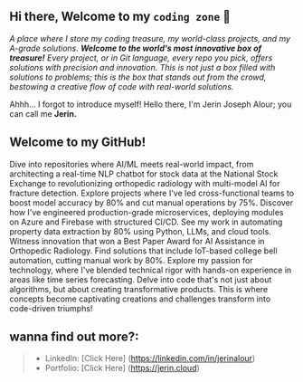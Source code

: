 ## Hi there, Welcome to my `coding zone` 👋
_A place where I store my coding treasure, my world-class projects, and my A-grade solutions. **Welcome to the world's most innovative box of treasure!** Every project, or in Git language, every repo you pick, offers solutions with precision and innovation. This is not just a box filled with solutions to problems; this is the box that stands out from the crowd, bestowing a creative flow of code with real-world solutions._

Ahhh... I forgot to introduce myself! Hello there, I'm Jerin Joseph Alour; you can call me **Jerin.**

## Welcome to my GitHub!

Dive into repositories where AI/ML meets real-world impact, from architecting a real-time NLP chatbot for stock data at the National Stock Exchange to revolutionizing orthopedic radiology with multi-model AI for fracture detection. Explore projects where I've led cross-functional teams to boost model accuracy by 80% and cut manual operations by 75%. Discover how I've engineered production-grade microservices, deploying modules on Azure and Firebase with structured CI/CD. See my work in automating property data extraction by 80% using Python, LLMs, and cloud tools. Witness innovation that won a Best Paper Award for AI Assistance in Orthopedic Radiology. Find solutions that include IoT-based college bell automation, cutting manual work by 80%. Explore my passion for technology, where I've blended technical rigor with hands-on experience in areas like time series forecasting. Delve into code that's not just about algorithms, but about creating transformative products. This is where concepts become captivating creations and challenges transform into code-driven triumphs!



## wanna find out more?:

> * LinkedIn: [Click Here] (https://linkedin.com/in/jerinalour) 
> * Portfolio: [Click Here] (https://jerin.cloud) 

<!--
**JerinJoseph-Inovator/JerinJoseph-Inovator** is a ✨ _special_ ✨ repository because its `README.md` (this file) appears on your GitHub profile.

Here are some ideas to get you started:

- 🔭 I’m currently working on ...
- 🌱 I’m currently learning ...
- 👯 I’m looking to collaborate on ...
- 🤔 I’m looking for help with ...
- 💬 Ask me about ...
- 📫 How to reach me: ...
- 😄 Pronouns: ...
- ⚡ Fun fact: ...
-->
